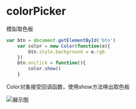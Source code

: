 # colorPicker
模拟取色板

```javascript
var btn = document.getElementById('btn')
    var color = new Color(function(e){
        btn.style.background = e.rgb
    })
    btn.onclick = function(){
        color.show()
    }
```

Color对象接受回调函数，使用show方法唤出取色板

![展示图]()